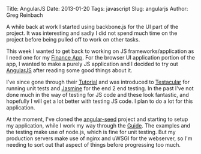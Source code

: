 Title: AngularJS
Date: 2013-01-20
Tags: javascript
Slug: angularjs
Author: Greg Reinbach

A while back at work I started using backbone.js for the UI part of the project. It was interesting and sadly I did not spend much time on the project before being pulled off to work on other tasks.

This week I wanted to get back to working on JS frameworks/application as I need one for my [Finance App](http://www.reinbach.com/blog/finance-app). For the browser UI application portion of the app, I wanted to make a purely JS application and I decided to try out [AngularJS](http://angularjs.org/) after reading some good things about it.

I've since gone through their [Tutorial](http://docs.angularjs.org/tutorial) and was introduced to [Testacular](http://vojtajina.github.com/testacular/) for running unit tests and [Jasmine](http://pivotal.github.com/jasmine/) for the end 2 end testing. In the past I've not done much in the way of testing for JS code and these look fantastic, and hopefully I will get a lot better with testing JS code. I plan to do a lot for this application.

At the moment, I've cloned the [angular-seed](https://github.com/angular/angular-seed) project and starting to setup my application, while I work my way through the [Guide](http://docs.angularjs.org/guide). The examples and the testing make use of node.js, which is fine for unit testing. But my production servers make use of nginx and uWSGI for the webserver, so I'm needing to sort out that aspect of things before progressing too much.

